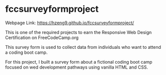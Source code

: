 # fccsurveyformproject

Webpage Link: https://hzeng9.github.io/fccsurveyformproject/

This is one of the required projects to earn the Responsive Web Design Certification on FreeCodeCamp.org

This survey form is used to collect data from individuals who want to attend a coding boot camp.

For this project, I built a survey form about a fictional coding boot camp focused on wed development pathways using vanilla HTML and CSS.
